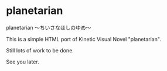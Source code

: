 planetarian
===========

planetarian ～ちいさなほしのゆめ～

This is a simple HTML port of Kinetic Visual Novel "planetarian".

Still lots of work to be done.

See you later.
